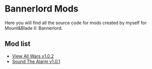 # Bannerlord Mods
Here you will find all the source code for mods created by myself for Mount&Blade II: Bannerlord.

## Mod list
 - [View All Wars v1.0.2](https://www.nexusmods.com/mountandblade2bannerlord/mods/293)
 - [Sound The Alarm v1.0.1](https://www.nexusmods.com/mountandblade2bannerlord/mods/306/)